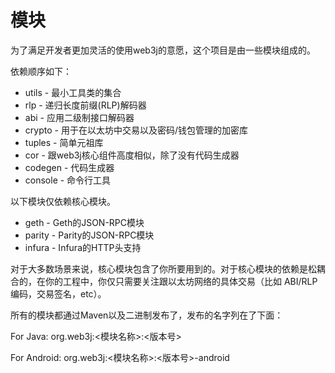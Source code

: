 # 模块

为了满足开发者更加灵活的使用web3j的意愿，这个项目是由一些模块组成的。

依赖顺序如下：

* utils - 最小工具类的集合
* rlp - 递归长度前缀(RLP)解码器
* abi - 应用二级制接口解码器
* crypto - 用于在以太坊中交易以及密码/钱包管理的加密库
* tuples - 简单元祖库
* cor - 跟web3j核心组件高度相似，除了没有代码生成器
* codegen - 代码生成器
* console - 命令行工具

以下模块仅依赖核心模块。

* geth - Geth的JSON-RPC模块
* parity - Parity的JSON-RPC模块
* infura - Infura的HTTP头支持

对于大多数场景来说，核心模块包含了你所要用到的。对于核心模块的依赖是松耦合的，在你的工程中，你仅只需要关注跟以太坊网络的具体交易（比如 ABI/RLP编码，交易签名，etc）。

所有的模块都通过Maven以及二进制发布了，发布的名字列在了下面：

For Java:
    org.web3j:<模块名称>:<版本号>

For Android:
    org.web3j:<模块名称>:<版本号>-android

